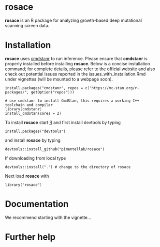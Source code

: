 # rosace

__rosace__ is an R package for analyzing growth-based deep mutational scanning screen data.  

# Installation

__rosace__ uses [cmdstanr](https://mc-stan.org/cmdstanr/) to run inference. Please ensure that __cmdstanr__ is properly installed before installing __rosace__. Below is a concise installation command; for complete details, please refer to the official website and also check out potential issues reported in the issues_with_installation.Rmd under vignettes (will be mounted to a webpage soon). 
```{r eval=FALSE}
install.packages("cmdstanr", repos = c("https://mc-stan.org/r-packages/", getOption("repos")))

# use cmdstanr to install CmdStan, this requires a working C++ toolchain and compiler
library(cmdstanr)
install_cmdstan(cores = 2)
```

To install __rosace__ start [R](https://www.r-project.org) and first install devtools by typing
```{r eval=FALSE}
install.packages("devtools")
```

and install __rosace__ by typing
```{r eval=FALSE}
devtools::install_github("pimentellab/rosace")
```

If downloading from local type
```{r eval=FALSE}
devtools::install(".") # change to the directory of rosace
```

Next load __rosace__ with
```{r}
library("rosace")
```

# Documentation

We recommend starting with the vignette...

# Further help

